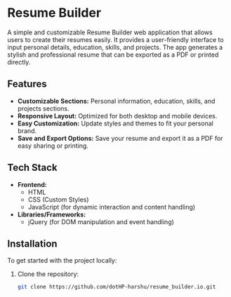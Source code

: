 # Resume Builder

A simple and customizable Resume Builder web application that allows users to create their resumes easily. It provides a user-friendly interface to input personal details, education, skills, and projects. The app generates a stylish and professional resume that can be exported as a PDF or printed directly.

## Features

- **Customizable Sections:** Personal information, education, skills, and projects sections.
- **Responsive Layout:** Optimized for both desktop and mobile devices.
- **Easy Customization:** Update styles and themes to fit your personal brand.
- **Save and Export Options:** Save your resume and export it as a PDF for easy sharing or printing.

## Tech Stack

- **Frontend:**
  - HTML
  - CSS (Custom Styles)
  - JavaScript (for dynamic interaction and content handling)
- **Libraries/Frameworks:**
  - jQuery (for DOM manipulation and event handling)

## Installation

To get started with the project locally:

1. Clone the repository:
   ```bash
   git clone https://github.com/dotHP-harshu/resume_builder.io.git
   ```

